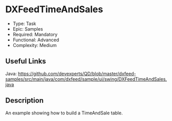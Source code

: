 # DXFeedTimeAndSales

* Type: Task
* Epic: Samples
* Required: Mandatory
* Functional: Advanced
* Complexity: Medium

## Useful Links

Java:
https://github.com/devexperts/QD/blob/master/dxfeed-samples/src/main/java/com/dxfeed/sample/ui/swing/DXFeedTimeAndSales.java

## Description

An example showing how to build a TimeAndSale table.
